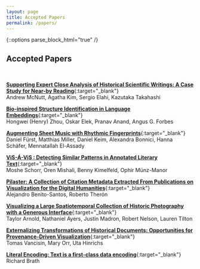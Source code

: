 ```yaml
---
layout: page
title: Accepted Papers
permalink: /papers/
---
```


{::options parse_block_html="true" /}

## Accepted Papers

&nbsp;


[**Supporting Expert Close Analysis of Historical Scientific Writings: A Case Study for Near-by Reading**](https://arxiv.org/abs/2009.02384){:target="_blank"}  
Andrew McNutt, Agatha Kim, Sergio Elahi, Kazutaka Takahashi    


[**Bio-inspired Structure Identification in Language Embeddings**](https://arxiv.org/abs/2009.02459){:target="_blank"}  
Hongwei (Henry) Zhou, Oskar Elek, Pranav Anand, Angus G. Forbes


[**Augmenting Sheet Music with Rhythmic Fingerprints**](https://arxiv.org/abs/2009.02057){:target="_blank"}  
Daniel Fürst, Matthias Miller, Daniel Keim, Alexandra Bonnici, Hanna Schäfer, Mennatallah El-Assady


[**ViS-Á-ViS : Detecting Similar Patterns in Annotated Literary Text**](https://arxiv.org/abs/2009.02063){:target="_blank"}  
Moshe Schorr, Oren Mishali, Benny Kimelfeld, Ophir Münz-Manor


[**Pilaster: A Collection of Citation Metadata Extracted From Publications on Visualization for the Digital Humanities**](https://arxiv.org/abs/2009.02348){:target="_blank"}  
Alejandro Benito-Santos, Roberto Therón


[**Visualizing a Large Spatiotemporal Collection of Historic Photography with a Generous Interface**](https://arxiv.org/abs/2009.02242){:target="_blank"}  
Taylor Arnold, Nathaniel Ayers, Justin Madron, Robert Nelson, Lauren Tilton

[**Externalizing Transformations of Historical Documents: Opportunities for Provenance-Driven Visualization**](https://arxiv.org/abs/2009.02288){:target="_blank"}  
Tomas Vancisin, Mary Orr, Uta Hinrichs


[**Literal Encoding: Text is a first-class data encoding**](https://arxiv.org/abs/2009.02374){:target="_blank"}  
Richard Brath
